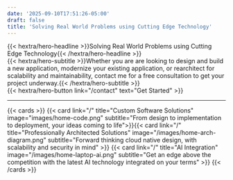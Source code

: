```yaml
---
date: '2025-09-10T17:51:26-05:00'
draft: false
title: 'Solving Real World Problems using Cutting Edge Technology'
---
```

<div class="hx:mt-6 hx:mb-6">
{{< hextra/hero-headline >}}Solving Real World Problems using Cutting Edge Technology{{< /hextra/hero-headline >}}
</div>
<div class="hx:mb-12">
{{< hextra/hero-subtitle >}}Whether you are are looking to design and build a new application, modernize your existing application, or rearchitect for scalability and maintainability, contact me for a free consultation to get your project underway.{{< /hextra/hero-subtitle >}}
</div>

<div class="hx:mb-6">
{{< hextra/hero-button link="/contact" text="Get Started" >}}
</div>

<div class="hx:mb-10"></div>
<hr/>

{{< cards >}}
  {{< card link="/" title="Custom Software Solutions" image="images/home-code.png" subtitle="From design to implementation to deployment, your ideas coming to life">}}{{< card link="/" title="Professionally Architected Solutions" image="/images/home-arch-diagram.png" subtitle="Forward thinking cloud native design, with scalability and security in mind" >}}
  {{< card link="/" title="AI Integration" image="/images/home-laptop-ai.png" subtitle="Get an edge above the competition with the latest AI technology integrated on your terms" >}}
{{< /cards >}}
